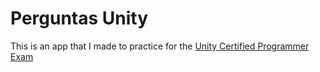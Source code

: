 # Perguntas Unity

This is an app that I made to practice for the [Unity Certified Programmer Exam](https://unity.com/products/unity-certifications)
